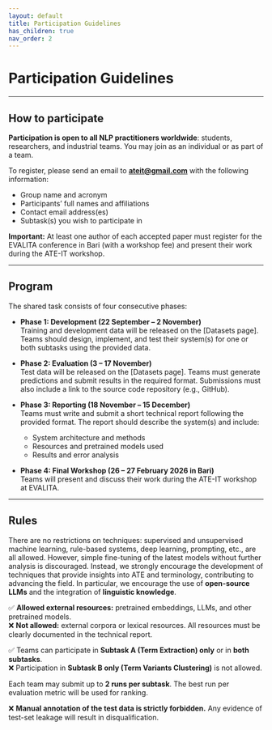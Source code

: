 ```yaml
---
layout: default
title: Participation Guidelines
has_children: true
nav_order: 2
---
```


# Participation Guidelines

---
## How to participate

**Participation is open to all NLP practitioners worldwide**: students, researchers, and industrial teams. You may join as an individual or as part of a team.

To register, please send an email to **ateit@gmail.com** with the following information:
- Group name and acronym
- Participants’ full names and affiliations
- Contact email address(es)
- Subtask(s) you wish to participate in

**Important:** At least one author of each accepted paper must register for the EVALITA conference in Bari (with a workshop fee) and present their work during the ATE-IT workshop.

---
## Program

The shared task consists of four consecutive phases:

- **Phase 1: Development (22 September – 2 November)**  
  Training and development data will be released on the [Datasets page]. Teams should design, implement, and test their system(s) for one or both subtasks using the provided data.

- **Phase 2: Evaluation (3 – 17 November)**  
  Test data will be released on the [Datasets page]. Teams must generate predictions and submit results in the required format. Submissions must also include a link to the source code repository (e.g., GitHub).

- **Phase 3: Reporting (18 November – 15 December)**  
  Teams must write and submit a short technical report following the provided format. The report should describe the system(s) and include:
  - System architecture and methods
  - Resources and pretrained models used
  - Results and error analysis

- **Phase 4: Final Workshop (26 – 27 February 2026 in Bari)**  
  Teams will present and discuss their work during the ATE-IT workshop at EVALITA.

---
## Rules

There are no restrictions on techniques: supervised and unsupervised machine learning, rule-based systems, deep learning, prompting, etc., are all allowed. However, simple fine-tuning of the latest models without further analysis is discouraged. Instead, we strongly encourage the development of techniques that provide insights into ATE and terminology, contributing to advancing the field. In particular, we encourage the use of **open-source LLMs** and the integration of **linguistic knowledge**.

:white_check_mark: **Allowed external resources:** pretrained embeddings, LLMs, and other pretrained models.<br>
:x: **Not allowed:** external corpora or lexical resources. All resources must be clearly documented in the technical report.

:white_check_mark: Teams can participate in **Subtask A (Term Extraction) only** or in **both subtasks**.<br>
:x: Participation in **Subtask B only (Term Variants Clustering)** is not allowed.

Each team may submit up to **2 runs per subtask**. The best run per evaluation metric will be used for ranking.

:x: **Manual annotation of the test data is strictly forbidden.** Any evidence of test-set leakage will result in disqualification.

